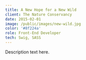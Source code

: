 ```yaml
---
title: A New Hope for a New Wild
client: The Nature Conservancy
date: 2015-02-01
image: /public/images/new-wild.jpg
color: '#8f224a'
role: Front-End Developer
tech: Swig, SASS
---
```


Description text here.
